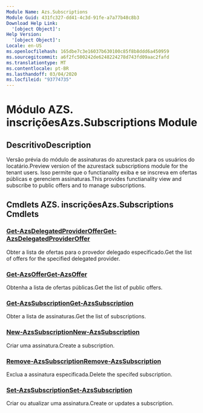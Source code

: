 ```yaml
---
Module Name: Azs.Subscriptions
Module Guid: 431fc327-dd41-4c3d-91fe-a7a77b48c8b3
Download Help Link:
  '[object Object]': 
Help Version:
  '[object Object]': 
Locale: en-US
ms.openlocfilehash: 165dbe7c3e16037b630100c85f8b8ddd6a450959
ms.sourcegitcommit: a6f2fc500242de6248224278d743fd09aac2fafd
ms.translationtype: MT
ms.contentlocale: pt-BR
ms.lasthandoff: 03/04/2020
ms.locfileid: "93774735"
---
```

# <span data-ttu-id="2ad21-101">Módulo AZS. inscrições</span><span class="sxs-lookup"><span data-stu-id="2ad21-101">Azs.Subscriptions Module</span></span>
## <span data-ttu-id="2ad21-102">Descritivo</span><span class="sxs-lookup"><span data-stu-id="2ad21-102">Description</span></span>
<span data-ttu-id="2ad21-103">Versão prévia do módulo de assinaturas do azurestack para os usuários do locatário.</span><span class="sxs-lookup"><span data-stu-id="2ad21-103">Preview version of the azurestack subscriptions module for the tenant users.</span></span> <span data-ttu-id="2ad21-104">Isso permite que o functianality exiba e se inscreva em ofertas públicas e gerenciem assinaturas.</span><span class="sxs-lookup"><span data-stu-id="2ad21-104">This provides functianality view and subscribe to public offers and to manage subscriptions.</span></span>

## <span data-ttu-id="2ad21-105">Cmdlets AZS. inscrições</span><span class="sxs-lookup"><span data-stu-id="2ad21-105">Azs.Subscriptions Cmdlets</span></span>
### [<span data-ttu-id="2ad21-106">Get-AzsDelegatedProviderOffer</span><span class="sxs-lookup"><span data-stu-id="2ad21-106">Get-AzsDelegatedProviderOffer</span></span>](Get-AzsDelegatedProviderOffer.md)
<span data-ttu-id="2ad21-107">Obter a lista de ofertas para o provedor delegado especificado.</span><span class="sxs-lookup"><span data-stu-id="2ad21-107">Get the list of offers for the specified delegated provider.</span></span>

### [<span data-ttu-id="2ad21-108">Get-AzsOffer</span><span class="sxs-lookup"><span data-stu-id="2ad21-108">Get-AzsOffer</span></span>](Get-AzsOffer.md)
<span data-ttu-id="2ad21-109">Obtenha a lista de ofertas públicas.</span><span class="sxs-lookup"><span data-stu-id="2ad21-109">Get the list of public offers.</span></span>

### [<span data-ttu-id="2ad21-110">Get-AzsSubscription</span><span class="sxs-lookup"><span data-stu-id="2ad21-110">Get-AzsSubscription</span></span>](Get-AzsSubscription.md)
<span data-ttu-id="2ad21-111">Obter a lista de assinaturas.</span><span class="sxs-lookup"><span data-stu-id="2ad21-111">Get the list of subscriptions.</span></span>

### [<span data-ttu-id="2ad21-112">New-AzsSubscription</span><span class="sxs-lookup"><span data-stu-id="2ad21-112">New-AzsSubscription</span></span>](New-AzsSubscription.md)
<span data-ttu-id="2ad21-113">Criar uma assinatura.</span><span class="sxs-lookup"><span data-stu-id="2ad21-113">Create a subscription.</span></span>

### [<span data-ttu-id="2ad21-114">Remove-AzsSubscription</span><span class="sxs-lookup"><span data-stu-id="2ad21-114">Remove-AzsSubscription</span></span>](Remove-AzsSubscription.md)
<span data-ttu-id="2ad21-115">Exclua a assinatura especificada.</span><span class="sxs-lookup"><span data-stu-id="2ad21-115">Delete the specifed subscription.</span></span>

### [<span data-ttu-id="2ad21-116">Set-AzsSubscription</span><span class="sxs-lookup"><span data-stu-id="2ad21-116">Set-AzsSubscription</span></span>](Set-AzsSubscription.md)
<span data-ttu-id="2ad21-117">Criar ou atualizar uma assinatura.</span><span class="sxs-lookup"><span data-stu-id="2ad21-117">Create or updates a subscription.</span></span>

